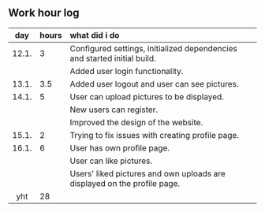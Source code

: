 ## Work hour log

| day | hours | what did i do  |
| :----:|:-----| :-----|
| 12.1. | 3    | Configured settings, initialized dependencies and started initial build. |
|       |      | Added user login functionality. |
| 13.1. | 3.5  | Added user logout and user can see pictures. |
| 14.1. | 5    | User can upload pictures to be displayed. |
|       |      | New users can register. |
|       |      | Improved the design of the website. |
| 15.1. | 2    | Trying to fix issues with creating profile page. |
| 16.1. | 6    | User has own profile page. |
|       |      | User can like pictures. |
|       |      | Users' liked pictures and own uploads are displayed on the profile page. |
| yht   | 28   | |